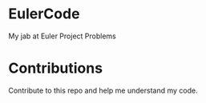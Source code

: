 # EulerCode
My jab at Euler Project Problems



# Contributions
Contribute to this repo and help me understand my code.
